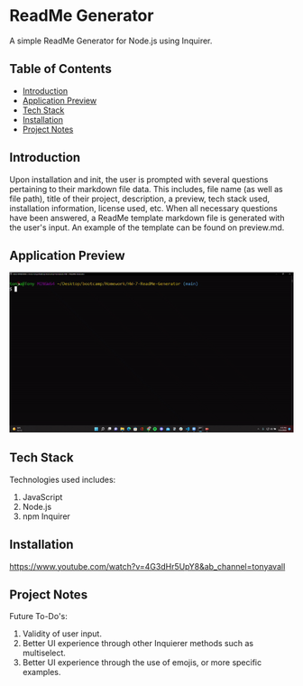 # ReadMe Generator
A simple ReadMe Generator for Node.js using Inquirer.

## Table of Contents
- [Introduction](#introduction)
- [Application Preview](#application-preview)
- [Tech Stack](#tech-stack)
- [Installation](#installation)
- [Project Notes](#project-notes)

## Introduction
Upon installation and init, the user is prompted with several questions pertaining to their markdown file data. This includes, file name (as well as file path), title of their project, description, a preview, tech stack used, installation information, license used, etc. When all necessary questions have been answered, a ReadMe template markdown file is generated with the user's input. An example of the template can be found on preview.md.

## Application Preview
![Preview](./utils/images/preview.gif)

## Tech Stack
Technologies used includes:
1. JavaScript
2. Node.js
3. npm Inquirer

## Installation

https://www.youtube.com/watch?v=4G3dHr5UpY8&ab_channel=tonyavall

## Project Notes
Future To-Do's:
1. Validity of user input.
2. Better UI experience through other Inquierer methods such as multiselect.
3. Better UI experience through the use of emojis, or more specific examples.

